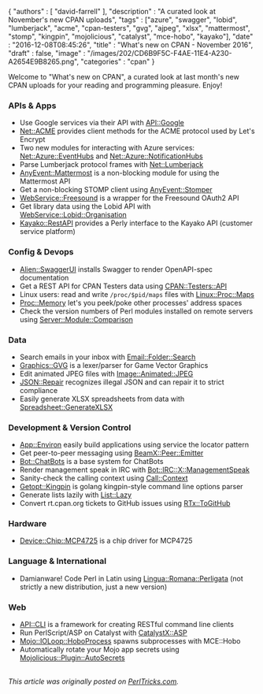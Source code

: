 {
   "authors" : [
      "david-farrell"
   ],
   "description" : "A curated look at November's new CPAN uploads",
   "tags" : ["azure", "swagger", "lobid", "lumberjack", "acme", "cpan-testers", "gvg", "ajpeg", "xlsx", "mattermost", "stomp", "kingpin", "mojolicious", "catalyst", "mce-hobo", "kayako"],
   "date" : "2016-12-08T08:45:26",
   "title" : "What's new on CPAN - November 2016",
   "draft" : false,
   "image" : "/images/202/CD6B9F5C-F4AE-11E4-A230-A2654E9B8265.png",
   "categories" : "cpan"
}

Welcome to "What's new on CPAN", a curated look at last month's new CPAN uploads for your reading and programming pleasure. Enjoy!

### APIs & Apps
* Use Google services via their API with [API::Google](https://metacpan.org/pod/API::Google)
* [Net::ACME](https://metacpan.org/pod/Net::ACME) provides client methods for the ACME protocol used by Let's Encrypt
* Two new modules for interacting with Azure services: [Net::Azure::EventHubs](https://metacpan.org/pod/Net::Azure::EventHubs) and [Net::Azure::NotificationHubs](https://metacpan.org/pod/Net::Azure::NotificationHubs)
* Parse Lumberjack protocol frames with [Net::Lumberjack](https://metacpan.org/pod/Net::Lumberjack)
* [AnyEvent::Mattermost](https://metacpan.org/pod/AnyEvent::Mattermost) is a non-blocking module for using the Mattermost API
* Get a non-blocking STOMP client using [AnyEvent::Stomper](https://metacpan.org/pod/AnyEvent::Stomper)
* [WebService::Freesound](https://metacpan.org/pod/WebService::Freesound) is a wrapper for the Freesound OAuth2 API
* Get library data using the Lobid API with [WebService::Lobid::Organisation](https://metacpan.org/pod/WebService::Lobid::Organisation)
* [Kayako::RestAPI](https://metacpan.org/pod/Kayako::RestAPI) provides a Perly interface to the Kayako API (customer service platform)


### Config & Devops
* [Alien::SwaggerUI](https://metacpan.org/pod/Alien::SwaggerUI) installs Swagger to render OpenAPI-spec documentation
* Get a REST API for CPAN Testers data using [CPAN::Testers::API](https://metacpan.org/pod/CPAN::Testers::API)
* Linux users: read and write `/proc/$pid/maps` files with [Linux::Proc::Maps](https://metacpan.org/pod/Linux::Proc::Maps)
* [Proc::Memory](https://metacpan.org/pod/Proc::Memory) let's you peek/poke other processes' address spaces
* Check the version numbers of Perl modules installed on remote servers using [Server::Module::Comparison](https://metacpan.org/pod/Server::Module::Comparison)


### Data
* Search emails in your inbox with [Email::Folder::Search](https://metacpan.org/pod/Email::Folder::Search)
* [Graphics::GVG](https://metacpan.org/pod/Graphics::GVG) is a lexer/parser for Game Vector Graphics
* Edit animated JPEG files with [Image::Animated::JPEG](https://metacpan.org/pod/Image::Animated::JPEG)
* [JSON::Repair](https://metacpan.org/pod/JSON::Repair) recognizes illegal JSON and can repair it to strict compliance
* Easily generate XLSX spreadsheets from data with [Spreadsheet::GenerateXLSX](https://metacpan.org/pod/Spreadsheet::GenerateXLSX)


### Development & Version Control
* [App::Environ](https://metacpan.org/pod/App::Environ) easily build applications using service the locator pattern
* Get peer-to-peer messaging using [BeamX::Peer::Emitter](https://metacpan.org/pod/BeamX::Peer::Emitter)
* [Bot::ChatBots](https://metacpan.org/pod/Bot::ChatBots) is a base system for ChatBots
* Render management speak in IRC with [Bot::IRC::X::ManagementSpeak](https://metacpan.org/pod/Bot::IRC::X::ManagementSpeak)
* Sanity-check the calling context using [Call::Context](https://metacpan.org/pod/Call::Context)
* [Getopt::Kingpin](https://metacpan.org/pod/Getopt::Kingpin) is golang kingpin-style command line options parser
* Generate lists lazily with [List::Lazy](https://metacpan.org/pod/List::Lazy)
* Convert rt.cpan.org tickets to GitHub issues using [RTx::ToGitHub](https://metacpan.org/pod/RTx::ToGitHub)


### Hardware
* [Device::Chip::MCP4725](https://metacpan.org/pod/Device::Chip::MCP4725) is a chip driver for MCP4725


### Language & International
* Damianware! Code Perl in Latin using [Lingua::Romana::Perligata](https://metacpan.org/pod/Lingua::Romana::Perligata) (not strictly a new distribution, just a new version)


### Web
* [API::CLI](https://metacpan.org/pod/API::CLI) is a framework for creating RESTful command line clients
* Run PerlScript/ASP on Catalyst with [CatalystX::ASP](https://metacpan.org/pod/CatalystX::ASP)
* [Mojo::IOLoop::HoboProcess](https://metacpan.org/pod/Mojo::IOLoop::HoboProcess) spawns subprocesses with MCE::Hobo
* Automatically rotate your Mojo app secrets using [Mojolicious::Plugin::AutoSecrets](https://metacpan.org/pod/Mojolicious::Plugin::AutoSecrets)



\
*This article was originally posted on [PerlTricks.com](http://perltricks.com).*
